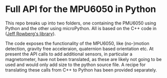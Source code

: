# Full API for the MPU6050 in Python

This repo breaks up into two folders, one containing the PMU6050 using Python and the other using microPython. All is based on the C++ code in ([Jeff Rowberg's library](https://github.com/jrowberg/i2cdevlib/tree/master/RP2040/MPU6050)).  

The code exposes the functionality of the MPU6050, like (no-)motion detection, gravity free acceleraion, quaternion based orientation etc. At present the API calls to add additional sensors, in particular a magnetometer, have not been translated, as these are likely not going to be used and would only add size to the python source file. A recipe for translating these calls from C++ to Python has been provided separately. 




